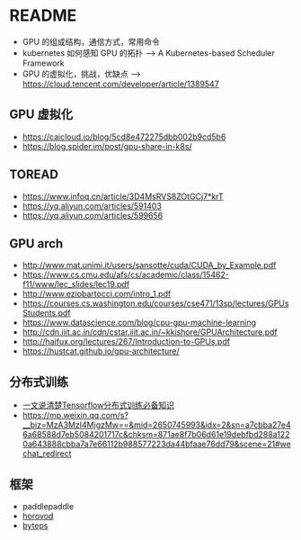 # README

- GPU 的组成结构，通信方式，常用命令
- kubernetes 如何感知 GPU 的拓扑 --> A Kubernetes-based Scheduler Framework
- GPU 的虚拟化，挑战，优缺点 --> https://cloud.tencent.com/developer/article/1389547

## GPU 虚拟化
- https://caicloud.io/blog/5cd8e472275dbb002b9cd5b6
- https://blog.spider.im/post/gpu-share-in-k8s/ 


## TOREAD
- https://www.infoq.cn/article/3D4MsRVS8ZOtGCj7*krT
- https://yq.aliyun.com/articles/591403
- https://yq.aliyun.com/articles/599656

## GPU arch

- http://www.mat.unimi.it/users/sansotte/cuda/CUDA_by_Example.pdf
- https://www.cs.cmu.edu/afs/cs/academic/class/15462-f11/www/lec_slides/lec19.pdf
- http://www.eziobartocci.com/intro_1.pdf
- https://courses.cs.washington.edu/courses/cse471/13sp/lectures/GPUsStudents.pdf
- https://www.datascience.com/blog/cpu-gpu-machine-learning
- http://cdn.iiit.ac.in/cdn/cstar.iiit.ac.in/~kkishore/GPUArchitecture.pdf
- http://haifux.org/lectures/267/Introduction-to-GPUs.pdf
- https://hustcat.github.io/gpu-architecture/

## 分布式训练
- [一文说清楚Tensorflow分布式训练必备知识](https://zhuanlan.zhihu.com/p/56991108)
- https://mp.weixin.qq.com/s?__biz=MzA3MzI4MjgzMw==&mid=2650745993&idx=2&sn=a7cbba27e46a68588d7eb5084201717c&chksm=871ae8f7b06d61e19debfbd288a1220a643888cbba7a7e66112b988577223da44bfaae76dd79&scene=21#wechat_redirect

## 框架
- paddlepaddle
- [horovod](https://github.com/horovod/horovod)
- [byteps](https://github.com/bytedance/byteps)
